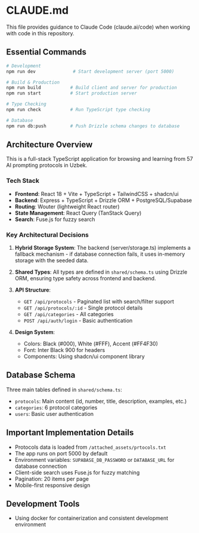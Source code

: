 # CLAUDE.md

This file provides guidance to Claude Code (claude.ai/code) when working with code in this repository.

## Essential Commands

```bash
# Development
npm run dev              # Start development server (port 5000)

# Build & Production
npm run build           # Build client and server for production
npm run start           # Start production server

# Type Checking
npm run check           # Run TypeScript type checking

# Database
npm run db:push         # Push Drizzle schema changes to database
```

## Architecture Overview

This is a full-stack TypeScript application for browsing and learning from 57 AI prompting protocols in Uzbek.

### Tech Stack
- **Frontend**: React 18 + Vite + TypeScript + TailwindCSS + shadcn/ui
- **Backend**: Express + TypeScript + Drizzle ORM + PostgreSQL/Supabase
- **Routing**: Wouter (lightweight React router)
- **State Management**: React Query (TanStack Query)
- **Search**: Fuse.js for fuzzy search

### Key Architectural Decisions

1. **Hybrid Storage System**: The backend (server/storage.ts) implements a fallback mechanism - if database connection fails, it uses in-memory storage with the seeded data.

2. **Shared Types**: All types are defined in `shared/schema.ts` using Drizzle ORM, ensuring type safety across frontend and backend.

3. **API Structure**:
   - `GET /api/protocols` - Paginated list with search/filter support
   - `GET /api/protocols/:id` - Single protocol details
   - `GET /api/categories` - All categories
   - `POST /api/auth/login` - Basic authentication

4. **Design System**: 
   - Colors: Black (#000), White (#FFF), Accent (#FF4F30)
   - Font: Inter Black 900 for headers
   - Components: Using shadcn/ui component library

## Database Schema

Three main tables defined in `shared/schema.ts`:
- `protocols`: Main content (id, number, title, description, examples, etc.)
- `categories`: 6 protocol categories
- `users`: Basic user authentication

## Important Implementation Details

- Protocols data is loaded from `/attached_assets/prtocols.txt`
- The app runs on port 5000 by default
- Environment variables: `SUPABASE_DB_PASSWORD` or `DATABASE_URL` for database connection
- Client-side search uses Fuse.js for fuzzy matching
- Pagination: 20 items per page
- Mobile-first responsive design

## Development Tools

- Using docker for containerization and consistent development environment